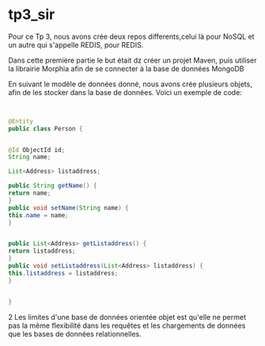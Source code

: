 tp3_sir
=======

Pour ce Tp 3, nous avons crée deux repos differents,celui là pour NoSQL et un autre qui s'appelle REDIS, pour REDIS.

Dans cette première partie le but était dz créer un projet Maven, puis utiliser la librairie Morphia afin de se connecter à la base de données MongoDB

En suivant le modèle de données donné, nous avons crée plusieurs objets, afin de les stocker dans la base de données.
 Voici un exemple de code:
 
```java
 

@Entity
public class Person {


@Id ObjectId id;
String name;

List<Address> listaddress;

public String getName() {
return name;
}
public void setName(String name) {
this.name = name;
}


public List<Address> getListaddress() {
return listaddress;
}
public void setListaddress(List<Address> listaddress) {
this.listaddress = listaddress;
}


}
```

2
Les limites d'une base de données orientée objet est qu'elle ne  permet pas la même flexibilité dans les requêtes et les chargements de données que les bases de données relationnelles.
